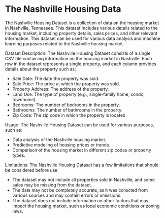 # The Nashville Housing Data

The Nashville Housing Dataset is a collection of data on the housing market in Nashville, Tennessee. This dataset includes various details related to the housing market, including property details, sales prices, and other relevant information. This dataset can be used for various data analysis and machine learning purposes related to the Nashville housing market.

Dataset Description: The Nashville Housing Dataset consists of a single CSV file containing information on the housing market in Nashville. Each row in the dataset represents a single property, and each column provides details about the property such as:

- Sale Date: The date the property was sold.
- Sale Price: The price at which the property was sold.
- Property Address: The address of the property.
- Land Use: The type of property (e.g., single-family home, condo, townhome).
- Bedrooms: The number of bedrooms in the property.
- Bathrooms: The number of bathrooms in the property.
- Zip Code: The zip code in which the property is located.

Usage: The Nashville Housing Dataset can be used for various purposes, such as:

- Data analysis of the Nashville housing market.
- Predictive modeling of housing prices or trends.
- Comparison of the housing market in different zip codes or property types.

Limitations: The Nashville Housing Dataset has a few limitations that should be considered before use:

- The dataset may not include all properties sold in Nashville, and some sales may be missing from the dataset.
- The data may not be completely accurate, as it was collected from various sources and may contain errors or omissions.
- The dataset does not include information on other factors that may impact the housing market, such as local economic conditions or zoning laws.
